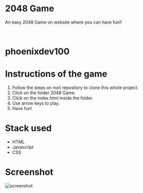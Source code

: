 # 2048 Game

An easy 2048 Game on website where you can have fun!!

<br>

# phoenixdev100

# Instructions of the game

1. Follow the steps on root repository to clone this whole project.
2. Click on the folder 2048 Game.
3. Click on the index.html inside the folder.
4. Use arrow keys to play.
5. Have fun!

# Stack used

- HTML
- Javascript
- CSS

# Screenshot

![screenshot](https://github.com/phoenixdev100/2048-game/screenshot.PNG)
